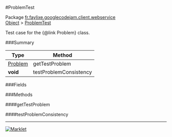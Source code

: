 #ProblemTest

Package [fr.faylixe.googlecodejam.client.webservice](https://github.com/Faylixe/googlecodejam-client/blob/master/fr/faylixe/googlecodejam/client/webservice)<br>
[Object]() > [ProblemTest](https://github.com/Faylixe/googlecodejam-client/blob/master/javadoc/fr/faylixe/googlecodejam/client/webservice/ProblemTest.md)

Test case for the {@link Problem} class.

###Summary


| Type | Method |
| --- | --- |
| [Problem](https://github.com/Faylixe/googlecodejam-client/blob/master/javadoc/fr/faylixe/googlecodejam/client/webservice/Problem.md) | getTestProblem |
| **void** | testProblemConsistency |

###Fields


###Methods

####getTestProblem


####testProblemConsistency


---
[![Marklet](https://img.shields.io/badge/Generated%20by-Marklet-green.svg)](https://github.com/Faylixe/marklet)